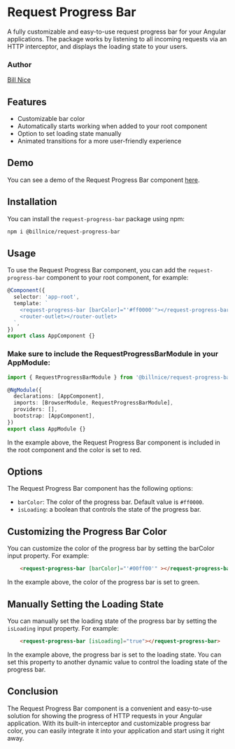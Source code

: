 # Request Progress Bar

A fully customizable and easy-to-use request progress bar for your Angular applications. The package works by listening to all incoming requests via an HTTP interceptor, and displays the loading state to your users.

### Author
[Bill Nice](https://billnice250.github.io/)

## Features
- Customizable bar color 
- Automatically starts working when added to your root component
- Option to set loading state manually
- Animated transitions for a more user-friendly experience

## Demo
You can see a demo of the Request Progress Bar component [here](https://billnice250.github.io/ng-packages/test-mypackage).

## Installation
You can install the `request-progress-bar` package using npm:

```bash
npm i @billnice/request-progress-bar
```
## Usage
To use the Request Progress Bar component, you can add the `request-progress-bar` component to your root component, for example:
    
```ts
@Component({
  selector: 'app-root',
  template: `
    <request-progress-bar [barColor]="'#ff0000'"></request-progress-bar>
    <router-outlet></router-outlet>
  `,
})
export class AppComponent {}
```

### Make sure to include the RequestProgressBarModule in your AppModule:
```ts
import { RequestProgressBarModule } from '@billnice/request-progress-bar';

@NgModule({
  declarations: [AppComponent],
  imports: [BrowserModule, RequestProgressBarModule],
  providers: [],
  bootstrap: [AppComponent],
})
export class AppModule {}
```
In the example above, the Request Progress Bar component is included in the root component and the color is set to red.

## Options
The Request Progress Bar component has the following options:
- `barColor`: The color of the progress bar. Default value is `#ff0000`.
- `isLoading`: a boolean that controls the state of the progress bar.


## Customizing the Progress Bar Color

You can customize the color of the progress bar by setting the barColor input property.
For example:
```html
    <request-progress-bar [barColor]="'#00ff00'" ></request-progress-bar>
```
In the example above, the color of the progress bar is set to green.

## Manually Setting the Loading State
You can manually set the loading state of the progress bar by setting the `isLoading` input property.
For example:
```html
    <request-progress-bar [isLoading]="true"></request-progress-bar>
```
In the example above, the progress bar is set to the loading state. You can set this property to another dynamic value to control the loading state of the progress bar.

## Conclusion
The Request Progress Bar component is a convenient and easy-to-use solution for showing the progress of HTTP requests in your Angular application. With its built-in interceptor and customizable progress bar color, you can easily integrate it into your application and start using it right away.
